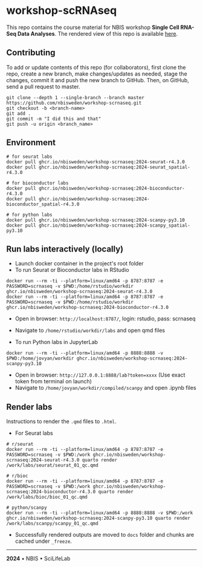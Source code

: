 # workshop-scRNAseq

This repo contains the course material for NBIS workshop **Single Cell RNA-Seq Data Analyses**. The rendered view of this repo is available [here](https://nbisweden.github.io/workshop-scrnaseq/).

## Contributing

To add or update contents of this repo (for collaborators), first clone the repo, create a new branch, make changes/updates as needed, stage the changes, commit it and push the new branch to GitHub. Then, on GitHub, send a pull request to master.

```
git clone --depth 1 --single-branch --branch master https://github.com/nbisweden/workshop-scrnaseq.git
git checkout -b <branch-name>
git add .
git commit -m "I did this and that"
git push -u origin <branch_name>
```

## Environment

```
# for seurat labs
docker pull ghcr.io/nbisweden/workshop-scrnaseq:2024-seurat-r4.3.0
docker pull ghcr.io/nbisweden/workshop-scrnaseq:2024-seurat_spatial-r4.3.0

# for bioconductor labs
docker pull ghcr.io/nbisweden/workshop-scrnaseq:2024-bioconductor-r4.3.0
docker pull ghcr.io/nbisweden/workshop-scrnaseq:2024-bioconductor_spatial-r4.3.0

# for python labs
docker pull ghcr.io/nbisweden/workshop-scrnaseq:2024-scanpy-py3.10
docker pull ghcr.io/nbisweden/workshop-scrnaseq:2024-scanpy_spatial-py3.10
```

## Run labs interactively (locally)

- Launch docker container in the project's root folder
- To run Seurat or Bioconductor labs in RStudio

```
docker run --rm -ti --platform=linux/amd64 -p 8787:8787 -e PASSWORD=scrnaseq -v $PWD:/home/rstudio/workdir ghcr.io/nbisweden/workshop-scrnaseq:2024-seurat-r4.3.0
docker run --rm -ti --platform=linux/amd64 -p 8787:8787 -e PASSWORD=scrnaseq -v $PWD:/home/rstudio/workdir ghcr.io/nbisweden/workshop-scrnaseq:2024-bioconductor-r4.3.0
```

- Open in browser: `http://localhost:8787/`, login: rstudio, pass: scrnaseq
- Navigate to `/home/rstudio/workdir/labs` and open qmd files

- To run Python labs in JupyterLab

```
docker run --rm -ti --platform=linux/amd64 -p 8888:8888 -v $PWD:/home/jovyan/workdir ghcr.io/nbisweden/workshop-scrnaseq:2024-scanpy-py3.10
```

- Open in browser: `http://127.0.0.1:8888/lab?token=xxxx` (Use exact token from terminal on launch)
- Navigate to `/home/jovyan/workdir/compiled/scanpy` and open .ipynb files

## Render labs

Instructions to render the `.qmd` files to `.html`.

- For Seurat labs

```
# r/seurat
docker run --rm -ti --platform=linux/amd64 -p 8787:8787 -e PASSWORD=scrnaseq -v $PWD:/work ghcr.io/nbisweden/workshop-scrnaseq:2024-seurat-r4.3.0 quarto render /work/labs/seurat/seurat_01_qc.qmd

# r/bioc
docker run --rm -ti --platform=linux/amd64 -p 8787:8787 -e PASSWORD=scrnaseq -v $PWD:/work ghcr.io/nbisweden/workshop-scrnaseq:2024-bioconductor-r4.3.0 quarto render /work/labs/bioc/bioc_01_qc.qmd

# python/scanpy
docker run --rm -ti --platform=linux/amd64 -p 8888:8888 -v $PWD:/work ghcr.io/nbisweden/workshop-scrnaseq:2024-scanpy-py3.10 quarto render /work/labs/scanpy/scanpy_01_qc.qmd
```

- Successfully rendered outputs are moved to `docs` folder and chunks are cached under `_freeze`.

---

**2024** • NBIS • SciLifeLab
